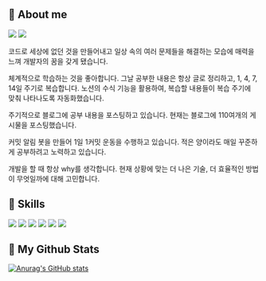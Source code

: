## 🍒 About me
<a href="https://donggoolosori.github.io/" target="_blank"><img src="https://img.shields.io/badge/Blog-0984e3?style=flat-square&logo=Github&logoColor=white"/></a> <a href="mailto:kdj6551@naver.com"><img src="https://img.shields.io/badge/kdj6551@naver.com-81ecec?style=flat-square&logo=Gmail&logoColor=black"/></a>

코드로 세상에 없던 것을 만들어내고 일상 속의 여러 문제들을 해결하는 모습에 매력을 느껴 개발자의 꿈을 갖게 됐습니다.

체계적으로 학습하는 것을 좋아합니다. 그날 공부한 내용은 항상 글로 정리하고, 1, 4, 7, 14일 주기로 복습합니다. 노션의 수식 기능을 활용하여, 복습할 내용들이 복습 주기에 맞춰 나타나도록 자동화했습니다.

주기적으로 블로그에 공부 내용을 포스팅하고 있습니다. 현재는 블로그에 110여개의 게시물을 포스팅했습니다.

커밋 알림 봇을 만들어 1일 1커밋 운동을 수행하고 있습니다. 적은 양이라도 매일 꾸준하게 공부하려고 노력하고 있습니다. 

개발을 할 때 항상 why를 생각합니다. 현재 상황에 맞는 더 나은 기술, 더 효율적인 방법이 무엇일까에 대해 고민합니다.

## 🚀 Skills
<img src="https://img.shields.io/badge/JavaScript-F7DF1E?style=flat-square&logo=Javascript&logoColor=black"/> <img src="https://img.shields.io/badge/TypeScript-3178C6?style=flat-square&logo=typescript&logoColor=white"/> <img src="https://img.shields.io/badge/React-61DAFB?style=flat-square&logo=react&logoColor=black"/> <img src="https://img.shields.io/badge/Webpack-8DD6F9?style=flat-square&logo=webpack&logoColor=black"/> <img src="https://img.shields.io/badge/Next.Js-000000?style=flat-square&logo=next.js&logoColor=white"/> <img src="https://img.shields.io/badge/Sass-CC6699?style=flat-square&logo=sass&logoColor=white"/>

## 🌱 My Github Stats
[![Anurag's GitHub stats](https://github-readme-stats.vercel.app/api?username=donggoolosori&show_icons=true&theme=tokyonight)](https://github.com/anuraghazra/github-readme-stats)
<!-- [![Top Langs](https://github-readme-stats.vercel.app/api/top-langs/?username=donggoolosori&layout=compact)](https://github.com/anuraghazra/github-readme-stats)
 -->
<!-- [![Hits](https://hits.seeyoufarm.com/api/count/incr/badge.svg?url=https%3A%2F%2Fgithub.com%2FDonggoolosori&count_bg=%2379C83D&title_bg=%23555555&icon=&icon_color=%23E7E7E7&title=hits&edge_flat=false)](https://hits.seeyoufarm.com)   -->

<!--
**donggoolosori/donggoolosori** is a ✨ _special_ ✨ repository because its `README.md` (this file) appears on your GitHub profile.

Here are some ideas to get you started:

- 🔭 I’m currently working on ...
- 🌱 I’m currently learning ...
- 👯 I’m looking to collaborate on ...
- 🤔 I’m looking for help with ...
- 💬 Ask me about ...
- 📫 How to reach me: ...
- 😄 Pronouns: ...
- ⚡ Fun fact: ...
-->

<!-- [![Solved.ac 프로필](http://mazassumnida.wtf/api/v2/generate_badge?boj=kdj6551)](https://solved.ac/kdj6551) -->
